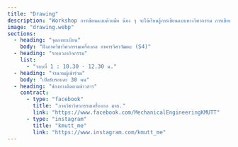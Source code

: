 ```yaml
---
title: "Drawing"
description: "Workshop การเขียนแบบด้วยมือ น้อง ๆ จะได้เรียนรู้การเขียนแบบทางวิศวกรรม การเขียนแบบใน 2 มิติ การเขียนแบบใน 3 มิติ หรือ รูป Isometric"
image: "drawing.webp"
sections:
  - heading: "จุดลงทะเบียน"
    body: "ฝั่งภาควิชาวิศวกรรมเครื่องกล อาคารวิศววัฒนะ (S4)"
  - heading: "รอบเวลากิจกรรม"
    list:
      - "รอบที่ 1 : 10.30 - 12.30 น."
  - heading: "จำนวนผู้เข้าร่วม"
    body: "เปิดรับรอบละ 30 คน"
  - heading: "ช่องทางติดตามข่าวสาร"
    contract:
      - type: "facebook"
        title: "ภาควิชาวิศวกรรมเครื่องกล มจธ."
        link: "https://www.facebook.com/MechanicalEngineeringKMUTT"
      - type: "instagram"
        title: "kmutt_me"
        link: "https://www.instagram.com/kmutt_me"
---
```

